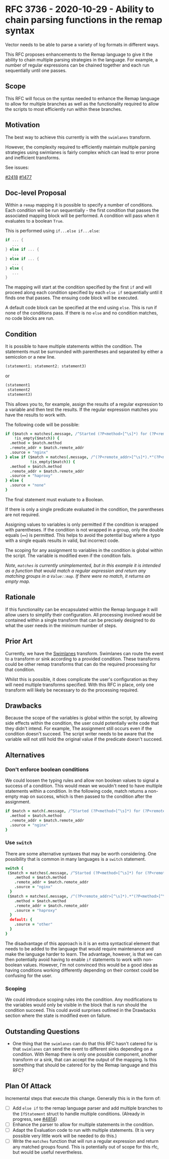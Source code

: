 # RFC 3736 - 2020-10-29 - Ability to chain parsing functions in the remap syntax

Vector needs to be able to parse a variety of log formats in different ways.

This RFC proposes enhancements to the Remap language to give it the ability to
chain multiple parsing strategies in the language. For example, a number of
regular expressions can be chained together and each run sequentially until one
passes.


## Scope

This RFC will focus on the syntax needed to enhance the Remap language to allow
for multiple branches as well as the functionality required to allow the scripts
to most efficiently run within these branches.

## Motivation

The best way to achieve this currently is with the `swimlanes` transform.

However, the complexity required to efficiently maintain multiple parsing
strategies using swimlanes is fairly complex which
can lead to error prone and inefficient transforms.

See issues:

[#2418](https://github.com/timberio/vector/issues/2418)
[#1477](https://github.com/timberio/vector/issues/1477)

## Doc-level Proposal

Within a `remap` mapping it is possible to specify a number of conditions. Each
condition will be run sequentially - the first condition that passes the
associated mapping block will be performed. A condition will pass when it
evaluates to a boolean `True`.

This is performed using `if...else if...else`:

```rust
if ... {
   ...
} else if ... {
   ...
} else if ... {
   ...
} else {
   ...
}
```

The mapping will start at the condition specified by the first `if` and will
proceed along each condition specified by each `else if` sequentially until
it finds one that passes. The ensuing code block will be executed.

A default code block can be specified at the end using `else`. This is run if
none of the conditions pass. If there is no `else` and no condition matches, no
code blocks are run.


## Condition

It is possible to have multiple statements within the condition. The statements
must be surrounded with parentheses and separated by either a semicolon or a
new line.

```rust
(statement1; statement2; statement3)
```

or

```rust
(statement1
 statement2
 statement3)
```

This allows you to, for example, assign the results of a regular expression
to a variable and then test the results. If the regular expression matches
you have the results to work with.

The following code will be possible:

```coffee
if ($match = matches(.message, /^Started (?P<method>[^\s]*) for (?P<remote_addr>[^\s]*)/)
    !is_empty($match)) {
  .method = $match.method
  .remote_addr = $match.remote_addr
  .source = "nginx"
} else if ($match = matches(.message, /^(?P<remote_addr>[^\s]*).*"(?P<method>[^\s]*).*"$/)
           !is_empty($match)) {
  .method = $match.method
  .remote_addr = $match.remote_addr
  .source = "haproxy"
} else {
  .source = "none"
}
```

The final statement must evaluate to a Boolean.

If there is only a single predicate evaluated in the condition, the parentheses
are not required.

Assigning values to variables is only permitted if the condition is wrapped
with parentheses. If the condition is not wrapped in a group, only the
double equals (`==`) is permitted. This helps to avoid the potential bug
where a typo with a single equals results in valid, but incorrect code.

The scoping for any assignment to variables in the condition is global within
the script. The variable is modified even if the condition fails.

*Note, `matches` is currently unimplemented, but in this example it is
intended as a function that would match a regular expression and return any
matching groups in a `Value::map`. If there were no match, it returns an
empty map.*

## Rationale

If this functionality can be encapsulated within the Remap language it will
allow users to simplify their configuration. All processing involved would be
contained within a single transform that can be precisely designed to do what
the user needs in the minimum number of steps.

## Prior Art

Currently, we have the [Swimlanes](https://vector.dev/docs/reference/transforms/swimlanes/)
transform. Swimlanes can route the event to a transform or sink
according to a provided condition. These transforms could be other remap
transforms that can do the required processing for that condition.

Whilst this is possible, it does complicate the user's configuration as they
will need multiple transforms specified. With this RFC in place, only one
transform will likely be necessary to do the processing required.


## Drawbacks

Because the scope of the variables is global within the script, by allowing side
effects within the condition, the user could potentially write code that they
didn't intend. For example, The assignment still occurs even if the condition
doesn't succeed. The script writer needs to be aware that the variable will not
still hold the original value if the predicate doesn't succeed.


## Alternatives

### Don't enforce boolean conditions

We could loosen the typing rules and allow non boolean values to signal a
success of a condition. This would mean we wouldn't need to have multiple
statements within a condition. In the following code, match returns a non-empty
map on success, which is then passed to the condition after the assignment.

```coffeescript
if $match = match(.message, /^Started (?P<method>[^\s]*) for (?P<remote_addr>[^\s]*)/) {
  .method = $match.method
  .remote_addr = $match.remote_addr
  .source = "nginx"
}
```

### Use `switch`

There are some alternative syntaxes that may be worth considering. One
possibility that is common in many languages is a `switch` statement.

```coffeescript
switch {
 ($match = matches(.message, /^Started (?P<method>[^\s]*) for (?P<remote_addr>[^\s]*)/)): {
    .method = $match.method
    .remote_addr = $match.remote_addr
    .source = "nginx"
  }
 ($match = matches(.message, /^(?P<remote_addr>[^\s]*).*"(?P<method>[^\s]*).*"$/): {
    .method = $match.method
    .remote_addr = $match.remote_addr
    .source = "haproxy"
  }
  default: {
    .source = "other"
  }
}
```

The disadvantage of this approach is it is an extra syntactical element that
needs to be added to the language that would require maintenance and make the
language harder to learn. The advantage, however, is that we can then
potentially avoid having to enable `if` statements to work with non-boolean
values. However, I'm not convinced this would be a good idea as having
conditions working differently depending on their context could be confusing for
the user.

### Scoping

We could introduce scoping rules into the condition. Any modifications to the
variables would only be visible in the block that is run should the condition
succeed. This could avoid surprises outlined in the Drawbacks section where
the state is modified even on failure.

## Outstanding Questions

- One thing that the `swimlanes` can do that this RFC hasn't catered for is that
`swimlanes` can send the event to different sinks depending on a condition. With
Remap there is only one possible component, another transform or a sink, that
can accept the output of the mapping. Is this something that should be catered
for by the Remap language and this RFC?


## Plan Of Attack

Incremental steps that execute this change. Generally this is in the form of:

- [ ] Add `else if` to the remap language parser and add multiple branches to
      the `IfStatement` struct to handle multiple conditions.
      (Already in progress, see [#4814](https://github.com/timberio/vector/pull/4814))
- [ ] Enhance the parser to allow for multiple statements in the condition.
- [ ] Adapt the Evaluation code to run with multiple statements. (It is very
      possible very little work will be needed to do this.)
- [ ] Write the `matches` function that will run a regular expression and return
      any matched groups found. This is potentially out of scope for this rfc,
      but would be useful nevertheless.
